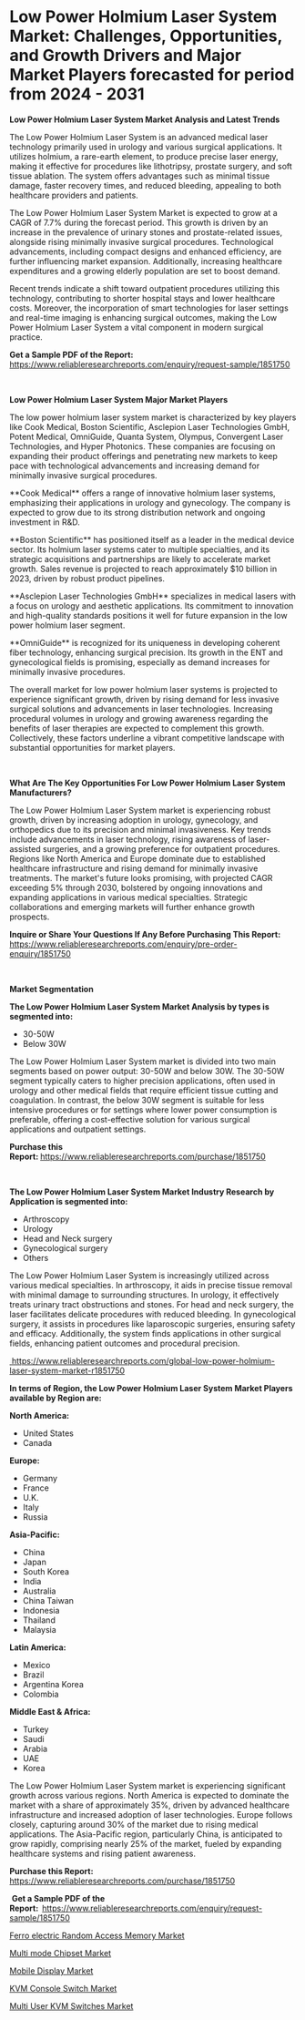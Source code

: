 <p><h1>Low Power Holmium Laser System Market: Challenges, Opportunities, and Growth Drivers and Major Market Players forecasted for period from 2024 - 2031</h1></p><p><strong>Low Power Holmium Laser System Market Analysis and Latest Trends</strong></p>
<p><p>The Low Power Holmium Laser System is an advanced medical laser technology primarily used in urology and various surgical applications. It utilizes holmium, a rare-earth element, to produce precise laser energy, making it effective for procedures like lithotripsy, prostate surgery, and soft tissue ablation. The system offers advantages such as minimal tissue damage, faster recovery times, and reduced bleeding, appealing to both healthcare providers and patients.</p><p>The Low Power Holmium Laser System Market is expected to grow at a CAGR of 7.7% during the forecast period. This growth is driven by an increase in the prevalence of urinary stones and prostate-related issues, alongside rising minimally invasive surgical procedures. Technological advancements, including compact designs and enhanced efficiency, are further influencing market expansion. Additionally, increasing healthcare expenditures and a growing elderly population are set to boost demand.</p><p>Recent trends indicate a shift toward outpatient procedures utilizing this technology, contributing to shorter hospital stays and lower healthcare costs. Moreover, the incorporation of smart technologies for laser settings and real-time imaging is enhancing surgical outcomes, making the Low Power Holmium Laser System a vital component in modern surgical practice.</p></p>
<p><strong>Get a Sample PDF of the Report:&nbsp;</strong> <a href="https://www.reliableresearchreports.com/enquiry/request-sample/1851750?utm_campaign=1565&utm_medium=2&utm_source=Github&utm_content=ia&utm_term=18102024&utm_id=low-power-holmium-laser-system">https://www.reliableresearchreports.com/enquiry/request-sample/1851750</a></p>
<p>&nbsp;</p>
<p><strong>Low Power Holmium Laser System Major Market Players</strong></p>
<p><p>The low power holmium laser system market is characterized by key players like Cook Medical, Boston Scientific, Asclepion Laser Technologies GmbH, Potent Medical, OmniGuide, Quanta System, Olympus, Convergent Laser Technologies, and Hyper Photonics. These companies are focusing on expanding their product offerings and penetrating new markets to keep pace with technological advancements and increasing demand for minimally invasive surgical procedures.</p><p>**Cook Medical** offers a range of innovative holmium laser systems, emphasizing their applications in urology and gynecology. The company is expected to grow due to its strong distribution network and ongoing investment in R&D.</p><p>**Boston Scientific** has positioned itself as a leader in the medical device sector. Its holmium laser systems cater to multiple specialties, and its strategic acquisitions and partnerships are likely to accelerate market growth. Sales revenue is projected to reach approximately $10 billion in 2023, driven by robust product pipelines.</p><p>**Asclepion Laser Technologies GmbH** specializes in medical lasers with a focus on urology and aesthetic applications. Its commitment to innovation and high-quality standards positions it well for future expansion in the low power holmium laser segment.</p><p>**OmniGuide** is recognized for its uniqueness in developing coherent fiber technology, enhancing surgical precision. Its growth in the ENT and gynecological fields is promising, especially as demand increases for minimally invasive procedures.</p><p>The overall market for low power holmium laser systems is projected to experience significant growth, driven by rising demand for less invasive surgical solutions and advancements in laser technologies. Increasing procedural volumes in urology and growing awareness regarding the benefits of laser therapies are expected to complement this growth. Collectively, these factors underline a vibrant competitive landscape with substantial opportunities for market players.</p></p>
<p>&nbsp;</p>
<p><strong>What Are The Key Opportunities For Low Power Holmium Laser System Manufacturers?</strong></p>
<p><p>The Low Power Holmium Laser System market is experiencing robust growth, driven by increasing adoption in urology, gynecology, and orthopedics due to its precision and minimal invasiveness. Key trends include advancements in laser technology, rising awareness of laser-assisted surgeries, and a growing preference for outpatient procedures. Regions like North America and Europe dominate due to established healthcare infrastructure and rising demand for minimally invasive treatments. The market's future looks promising, with projected CAGR exceeding 5% through 2030, bolstered by ongoing innovations and expanding applications in various medical specialties. Strategic collaborations and emerging markets will further enhance growth prospects.</p></p>
<p><strong>Inquire or Share Your Questions If Any Before Purchasing This Report:</strong> <a href="https://www.reliableresearchreports.com/enquiry/pre-order-enquiry/1851750?utm_campaign=1565&utm_medium=2&utm_source=Github&utm_content=ia&utm_term=18102024&utm_id=low-power-holmium-laser-system">https://www.reliableresearchreports.com/enquiry/pre-order-enquiry/1851750</a></p>
<p>&nbsp;</p>
<p><strong>Market Segmentation</strong></p>
<p><strong>The Low Power Holmium Laser System Market Analysis by types is segmented into:</strong></p>
<p><ul><li>30-50W</li><li>Below 30W</li></ul></p>
<p><p>The Low Power Holmium Laser System market is divided into two main segments based on power output: 30-50W and below 30W. The 30-50W segment typically caters to higher precision applications, often used in urology and other medical fields that require efficient tissue cutting and coagulation. In contrast, the below 30W segment is suitable for less intensive procedures or for settings where lower power consumption is preferable, offering a cost-effective solution for various surgical applications and outpatient settings.</p></p>
<p><strong>Purchase this Report:&nbsp;</strong><a href="https://www.reliableresearchreports.com/purchase/1851750?utm_campaign=1565&utm_medium=2&utm_source=Github&utm_content=ia&utm_term=18102024&utm_id=low-power-holmium-laser-system">https://www.reliableresearchreports.com/purchase/1851750</a></p>
<p>&nbsp;</p>
<p><strong>The Low Power Holmium Laser System Market Industry Research by Application is segmented into:</strong></p>
<p><ul><li>Arthroscopy</li><li>Urology</li><li>Head and Neck surgery</li><li>Gynecological surgery</li><li>Others</li></ul></p>
<p><p>The Low Power Holmium Laser System is increasingly utilized across various medical specialties. In arthroscopy, it aids in precise tissue removal with minimal damage to surrounding structures. In urology, it effectively treats urinary tract obstructions and stones. For head and neck surgery, the laser facilitates delicate procedures with reduced bleeding. In gynecological surgery, it assists in procedures like laparoscopic surgeries, ensuring safety and efficacy. Additionally, the system finds applications in other surgical fields, enhancing patient outcomes and procedural precision.</p></p>
<p><a href="https://www.reliableresearchreports.com/global-low-power-holmium-laser-system-market-r1851750?utm_campaign=1565&utm_medium=2&utm_source=Github&utm_content=ia&utm_term=18102024&utm_id=low-power-holmium-laser-system">&nbsp;https://www.reliableresearchreports.com/global-low-power-holmium-laser-system-market-r1851750</a></p>
<p><strong>In terms of Region, the Low Power Holmium Laser System Market Players available by Region are:</strong></p>
<p>
    <p> <strong> North America: </strong>
        <ul>
            <li>United States</li>
            <li>Canada</li>
        </ul>
        </p> 
    <p> <strong> Europe: </strong>
        <ul>
            <li>Germany</li>
            <li>France</li>
            <li>U.K.</li>
            <li>Italy</li>
            <li>Russia</li>
        </ul>
        </p> 
    <p> <strong> Asia-Pacific: </strong>
        <ul>
            <li>China</li>
            <li>Japan</li>
            <li>South Korea</li>
            <li>India</li>
            <li>Australia</li>
            <li>China Taiwan</li>
            <li>Indonesia</li>
            <li>Thailand</li>
            <li>Malaysia</li>
        </ul>
        </p> 
    <p> <strong> Latin America: </strong>
        <ul>
            <li>Mexico</li>
            <li>Brazil</li>
            <li>Argentina Korea</li>
            <li>Colombia</li>
        </ul>
        </p> 
    <p> <strong> Middle East & Africa: </strong>
        <ul>
            <li>Turkey</li>
            <li>Saudi</li>
            <li>Arabia</li>
            <li>UAE</li>
            <li>Korea</li>
        </ul>
    </p>
    </p>
<p><p>The Low Power Holmium Laser System market is experiencing significant growth across various regions. North America is expected to dominate the market with a share of approximately 35%, driven by advanced healthcare infrastructure and increased adoption of laser technologies. Europe follows closely, capturing around 30% of the market due to rising medical applications. The Asia-Pacific region, particularly China, is anticipated to grow rapidly, comprising nearly 25% of the market, fueled by expanding healthcare systems and rising patient awareness.</p></p>
<p><strong>Purchase this Report: </strong><a href="https://www.reliableresearchreports.com/purchase/1851750?utm_campaign=1565&utm_medium=2&utm_source=Github&utm_content=ia&utm_term=18102024&utm_id=low-power-holmium-laser-system">https://www.reliableresearchreports.com/purchase/1851750</a></p>
<p>&nbsp;<strong>Get a Sample PDF of the Report:&nbsp;&nbsp;</strong><a href="https://www.reliableresearchreports.com/enquiry/request-sample/1851750?utm_campaign=1565&utm_medium=2&utm_source=Github&utm_content=ia&utm_term=18102024&utm_id=low-power-holmium-laser-system">https://www.reliableresearchreports.com/enquiry/request-sample/1851750</a></p>
<p><strong></strong></p>
<p><p><a href="https://www.linkedin.com/pulse/ferro-electric-random-access-memory-market-size-segmentation-tl1jf?utm_campaign=1565&utm_medium=2&utm_source=Github&utm_content=ia&utm_term=18102024&utm_id=low-power-holmium-laser-system">Ferro electric Random Access Memory Market</a></p><p><a href="https://www.linkedin.com/pulse/multi-mode-chipset-market-emerging-trends-future-prospects-period-x62wf?utm_campaign=1565&utm_medium=2&utm_source=Github&utm_content=ia&utm_term=18102024&utm_id=low-power-holmium-laser-system">Multi mode Chipset Market</a></p><p><a href="https://www.linkedin.com/pulse/mobile-display-market-indicators-size-regional-breakdown-player-sxm0f?utm_campaign=1565&utm_medium=2&utm_source=Github&utm_content=ia&utm_term=18102024&utm_id=low-power-holmium-laser-system">Mobile Display Market</a></p><p><a href="https://www.linkedin.com/pulse/kvm-console-switch-market-global-share-ranking-overall-sales-a4aff?utm_campaign=1565&utm_medium=2&utm_source=Github&utm_content=ia&utm_term=18102024&utm_id=low-power-holmium-laser-system">KVM Console Switch Market</a></p><p><a href="https://www.linkedin.com/pulse/multi-user-kvm-switches-market-share-analysis-growth-trends-xr2qf?utm_campaign=1565&utm_medium=2&utm_source=Github&utm_content=ia&utm_term=18102024&utm_id=low-power-holmium-laser-system">Multi User KVM Switches Market</a></p></p>